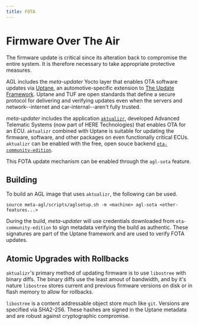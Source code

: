 ```yaml
---
title: FOTA
---
```


# Firmware Over The Air

The firmware update is critical since its alteration back to compromise the
entire system. It is therefore necessary to take appropriate protective
measures.

AGL includes the _meta-updater_ Yocto layer that enables OTA software updates
via [Uptane](https://uptane.github.io), an automotive-specific extension to [The
Update Framework](https://theupdateframework.github.io/). Uptane and TUF are
open standards that define a secure protocol for delivering and verifying
updates even when the servers and network--internet and car-internal--aren't
fully trusted.

_meta-updater_ includes the application
[`aktualizr`](https://github.com/advancedtelematic/aktualizr), developed
Advanced Telematic Systems (now part of HERE Technologies) that enables OTA for
an ECU. `aktualizr` combined with Uptane is suitable for updating the firmware,
software, and other packages on even functionally critical ECUs. `aktualizr` can
be enabled with the free, open souce backend
[`ota-community-edition`](https://github.com/advancedtelematic/ota-community-edition).

This FOTA update mechanism can be enabled through the `agl-sota` feature.

## Building

To build an AGL image that uses `aktualizr`, the following can be used.

```
source meta-agl/scripts/aglsetup.sh -m <machine> agl-sota <other-features...>
```

During the build, _meta-updater_ will use credentials downloaded from
`ota-community-edition` to sign metadata verifying the build as authentic. These
signatures are part of the Uptane framework and are used to verify FOTA updates.

## Atomic Upgrades with Rollbacks

`aktualizr`'s primary method of updating firmware is to use `libostree` with
binary diffs. The binary diffs use the least amout of bandwidth, and by it's
nature `libostree` stores current and previous firmware versions on disk or in
flash memory to allow for rollbacks.

`libostree` is a content addressable object store much like `git`. Versions are
specified via SHA2-256. These hashes are signed in the Uptane metadata and are
robust against cryptographic compromise.
